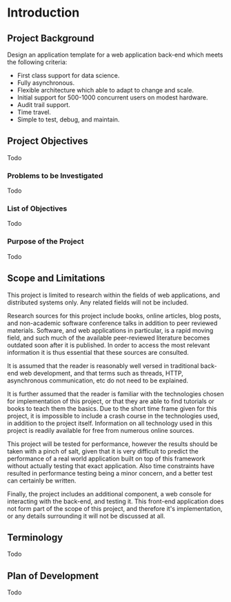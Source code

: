 # Introduction

## Project Background

Design an application template for a web application back-end which meets the
following criteria:

- First class support for data science.
- Fully asynchronous.
- Flexible architecture which able to adapt to change and scale.
- Initial support for 500-1000 concurrent users on modest hardware.
- Audit trail support.
- Time travel.
- Simple to test, debug, and maintain.

## Project Objectives

Todo

### Problems to be Investigated

Todo

### List of Objectives

Todo

### Purpose of the Project

Todo

## Scope and Limitations

This project is limited to research within the fields of web applications, and
distributed systems only. Any related fields will not be included.

Research sources for this project include books, online articles, blog posts,
and non-academic software conference talks in addition to peer reviewed
materials. Software, and web applications in particular, is a rapid moving
field, and such much of the available peer-reviewed literature becomes outdated
soon after it is published. In order to access the most relevant information it
is thus essential that these sources are consulted.

It is assumed that the reader is reasonably well versed in traditional back-end
web development, and that terms such as threads, HTTP, asynchronous
communication, etc do not need to be explained.

It is further assumed that the reader is familiar with the technologies chosen
for implementation of this project, or that they are able to find tutorials or
books to teach them the basics. Due to the short time frame given for this
project, it is impossible to include a crash course in the technologies used, in
addition to the project itself. Information on all technology used in this
project is readily available for free from numerous online sources.

This project will be tested for performance, however the results should be taken
with a pinch of salt, given that it is very difficult to predict the performance
of a real world application built on top of this framework without actually
testing that exact application. Also time constraints have resulted in
performance testing being a minor concern, and a better test can certainly be
written.

Finally, the project includes an additional component, a web console for
interacting with the back-end, and testing it. This front-end application does
not form part of the scope of this project, and therefore it's implementation,
or any details surrounding it will not be discussed at all.

## Terminology

Todo

## Plan of Development

Todo
